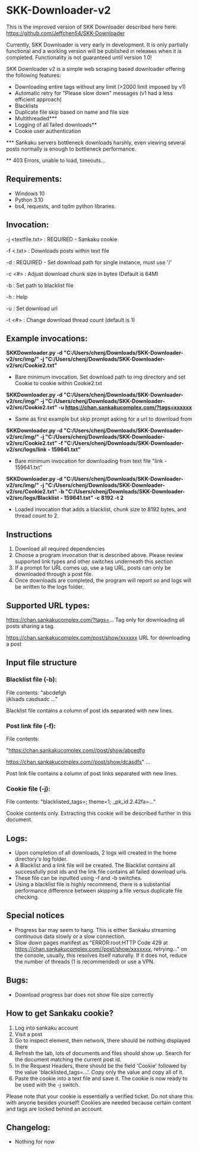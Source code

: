 # SKK-Downloader-v2
This is the improved version of SKK Downloader described here here: https://github.com/Jeffchen54/SKK-Downloader

Currently, SKK Downloader is very early in development. It is only partially functional and a working version
will be published in releases when it is completed. Functionality is not guaranteed until version 1.0!

SKK Downloader v2 is a simple web scraping based downloader offering the following features:
- Downloading entire tags without any limit (>2000 limit imposed by v1)
- Automatic retry for "Please slow down" messages (v1 had a less efficient approach)
- Blacklists 
- Duplicate file skip based on name and file size
- Multithreaded***
- Logging of all failed downloads**
- Cookie user authentication

*** Sankaku servers bottleneck downloads harshly, even viewing several posts normally is enough to bottleneck performance. 

** 403 Errors, unable to load, timeouts...

## Requirements:
- Windows 10
- Python 3.10
- bs4, requests, and tqdm python libraries.

## Invocation: 
-j <textfile.txt> : REQUIRED - Sankaku cookie

-f <.txt> : Downloads posts within text file

-d <path> : REQUIRED - Set download path for single instance, must use '/'
  
-c <#> : Adjust download chunk size in bytes (Default is 64M)
  
-b <path> : Set path to blacklist file
  
-h : Help
  
-u <url> : Set download url
  
-t <#> : Change download thread count (default is 1)
  
  
## Example invocations:
**SKKDownloader.py -d "C:/Users/chenj/Downloads/SKK-Downloader-v2/src/img/" -j "C:/Users/chenj/Downloads/SKK-Downloader-v2/src/Cookie2.txt"**
- Bare minimum invocation. Set download path to img directory and set Cookie to cookie within Cookie2.txt

  
**SKKDownloader.py -d "C:/Users/chenj/Downloads/SKK-Downloader-v2/src/img/" -j "C:/Users/chenj/Downloads/SKK-Downloader-v2/src/Cookie2.txt" -u https://chan.sankakucomplex.com/?tags=xxxxxx**
- Same as first example but skip prompt asking for a url to download from
  
  
**SKKDownloader.py -d "C:/Users/chenj/Downloads/SKK-Downloader-v2/src/img/" -j "C:/Users/chenj/Downloads/SKK-Downloader-v2/src/Cookie2.txt" -f "C:/Users/chenj/Downloads/SKK-Downloader-v2/src/logs/link - 159641.txt"**
- Bare minimum invocation for downloading from text file "link - 159641.txt" 
  
  
**SKKDownloader.py -d "C:/Users/chenj/Downloads/SKK-Downloader-v2/src/img/" -j "C:/Users/chenj/Downloads/SKK-Downloader-v2/src/Cookie2.txt" -b "C:/Users/chenj/Downloads/SKK-Downloader-v2/src/logs/Blacklist - 159641.txt" -c 8192 -t 2**
- Loaded invocation that adds a blacklist, chunk size to 8192 bytes, and thread count to 2.

## Instructions
  1) Download all required dependencies
  2) Choose a program invocation that is described above. Please review supported link types and other switches underneath this section
  3) If a prompt for URL comes up, use a tag URL, posts can only be downloaded through a post file.
  4) Once downloads are completed, the program will report so and logs will be written to the logs folder.

## Supported URL types:
  https://chan.sankakucomplex.com/?tags=...
      Tag only for downloading all posts sharing a tag.
  
  https://chan.sankakucomplex.com/post/show/xxxxxx
      URL for downloading a post

## Input file structure

  ### Blacklist file (-b):
  File contents:
  "abcdefgh  
  ijklsads
  casdsadc
  ..."
  
  Blacklist file contains a column of post ids separated with new lines.
  
  ### Post link file  (-f):
  File contents:
  
  "https://chan.sankakucomplex.com//post/show/abcedfg
  
  https://chan.sankakucomplex.com//post/show/dcasdfs"
  ...
  
  Post link file contains a column of post links separated with new lines.
  
  ### Cookie file (-j):
  File contents:
  "blacklisted_tags=; theme=1; _pk_id.2.42fa=..."
  
  Cookie contents only. Extracting this cookie will be described further in this document.

## Logs:
  - Upon completion of all downloads, 2 logs will created in the home directory's log folder.
  - A Blacklist and a link file will be created. The Blacklist contains all successfully post ids and the link file contains all failed download urls. 
  - These file can be inputted using -f and -b switches.
  - Using a blacklist file is highly recommend, there is a substantial performance difference between skipping a file versus duplicate file checking.

  
## Special notices
  - Progress bar may seem to hang. This is either Sankaku streaming continuous data slowly or a slow connection. 
  - Slow down pages manifest as "ERROR:root:HTTP Code 429 at https://chan.sankakucomplex.com//post/show/xxxxxxx, retrying..." on the console,
  usually, this resolves itself naturally. If it does not, reduce the number of threads (1 is recommended) or use a VPN.

## Bugs:
- Download progress bar does not show file size correctly

## How to get Sankaku cookie?
1. Log into sankaku account
2. Visit a post
3. Go to inspect element, then network, there should be nothing displayed there
4. Refresh the tab, lots of documents and files should show up. Search for the document matching the current post id. 
5. In the Request Headers, there should be the field 'Cookie' followed by the value 'blacklisted_tags=...'. Copy only the value and copy all of it.
6. Paste the cookie into a text file and save it. The cookie is now ready to be used with the -j switch. 
  
Please note that your cookie is essentially a verified ticket. Do not share this with anyone besides yourself! Cookies are needed because certain content and tags are locked behind an account.
  
## Changelog:
- Nothing for now
  
  
